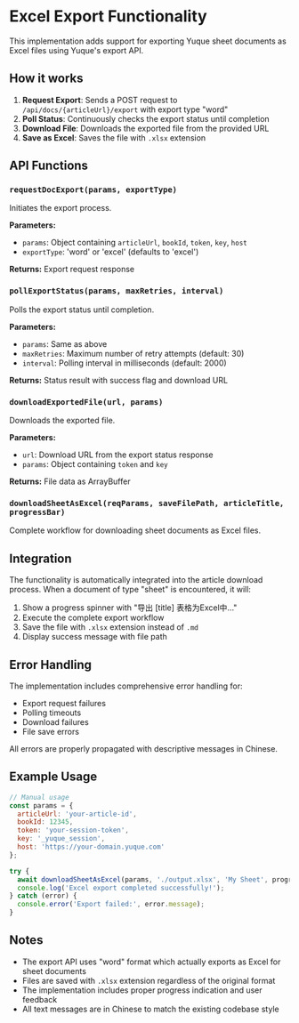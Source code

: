 # Excel Export Functionality

This implementation adds support for exporting Yuque sheet documents as Excel files using Yuque's export API.

## How it works

1. **Request Export**: Sends a POST request to `/api/docs/{articleUrl}/export` with export type "word"
2. **Poll Status**: Continuously checks the export status until completion
3. **Download File**: Downloads the exported file from the provided URL
4. **Save as Excel**: Saves the file with `.xlsx` extension

## API Functions

### `requestDocExport(params, exportType)`
Initiates the export process.

**Parameters:**
- `params`: Object containing `articleUrl`, `bookId`, `token`, `key`, `host`
- `exportType`: 'word' or 'excel' (defaults to 'excel')

**Returns:** Export request response

### `pollExportStatus(params, maxRetries, interval)`
Polls the export status until completion.

**Parameters:**
- `params`: Same as above
- `maxRetries`: Maximum number of retry attempts (default: 30)
- `interval`: Polling interval in milliseconds (default: 2000)

**Returns:** Status result with success flag and download URL

### `downloadExportedFile(url, params)`
Downloads the exported file.

**Parameters:**
- `url`: Download URL from the export status response
- `params`: Object containing `token` and `key`

**Returns:** File data as ArrayBuffer

### `downloadSheetAsExcel(reqParams, saveFilePath, articleTitle, progressBar)`
Complete workflow for downloading sheet documents as Excel files.

## Integration

The functionality is automatically integrated into the article download process. When a document of type "sheet" is encountered, it will:

1. Show a progress spinner with "导出 [title] 表格为Excel中..."
2. Execute the complete export workflow
3. Save the file with `.xlsx` extension instead of `.md`
4. Display success message with file path

## Error Handling

The implementation includes comprehensive error handling for:
- Export request failures
- Polling timeouts
- Download failures
- File save errors

All errors are properly propagated with descriptive messages in Chinese.

## Example Usage

```javascript
// Manual usage
const params = {
  articleUrl: 'your-article-id',
  bookId: 12345,
  token: 'your-session-token',
  key: '_yuque_session',
  host: 'https://your-domain.yuque.com'
};

try {
  await downloadSheetAsExcel(params, './output.xlsx', 'My Sheet', progressBar);
  console.log('Excel export completed successfully!');
} catch (error) {
  console.error('Export failed:', error.message);
}
```

## Notes

- The export API uses "word" format which actually exports as Excel for sheet documents
- Files are saved with `.xlsx` extension regardless of the original format
- The implementation includes proper progress indication and user feedback
- All text messages are in Chinese to match the existing codebase style